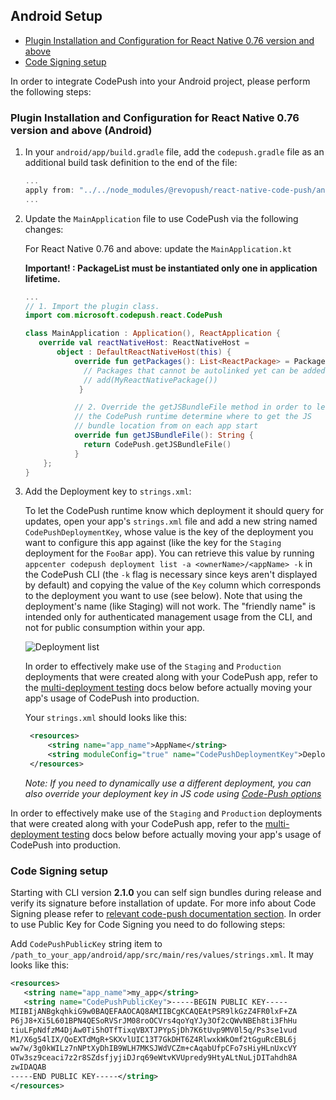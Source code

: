 ## Android Setup

* [Plugin Installation and Configuration for React Native 0.76 version and above](#plugin-installation-and-configuration-for-react-native-060-version-and-above-android)
* [Code Signing setup](#code-signing-setup)

In order to integrate CodePush into your Android project, please perform the following steps:

### Plugin Installation and Configuration for React Native 0.76 version and above (Android)


1. In your `android/app/build.gradle` file, add the `codepush.gradle` file as an additional build task definition to the end of the file:

    ```gradle
    ...
    apply from: "../../node_modules/@revopush/react-native-code-push/android/codepush.gradle"
    ...
    ```

2. Update the `MainApplication` file to use CodePush via the following changes:

   For React Native 0.76 and above: update the `MainApplication.kt`

   **Important! : PackageList must be instantiated only one in application lifetime.**

    ```kotlin
    ...
    // 1. Import the plugin class.
    import com.microsoft.codepush.react.CodePush

    class MainApplication : Application(), ReactApplication {
       override val reactNativeHost: ReactNativeHost =
           object : DefaultReactNativeHost(this) {
               override fun getPackages(): List<ReactPackage> = PackageList(this).packages.apply {
                 // Packages that cannot be autolinked yet can be added manually here, for example:
                 // add(MyReactNativePackage())
                }

               // 2. Override the getJSBundleFile method in order to let
               // the CodePush runtime determine where to get the JS
               // bundle location from on each app start
               override fun getJSBundleFile(): String {
                 return CodePush.getJSBundleFile() 
               }
        };
    }
    ```


3. Add the Deployment key to `strings.xml`:

   To let the CodePush runtime know which deployment it should query for updates, open your app's `strings.xml` file and add a new string named `CodePushDeploymentKey`, whose value is the key of the deployment you want to configure this app against (like the key for the `Staging` deployment for the `FooBar` app). You can retrieve this value by running `appcenter codepush deployment list -a <ownerName>/<appName> -k` in the CodePush CLI (the `-k` flag is necessary since keys aren't displayed by default) and copying the value of the `Key` column which corresponds to the deployment you want to use (see below). Note that using the deployment's name (like Staging) will not work. The "friendly name" is intended only for authenticated management usage from the CLI, and not for public consumption within your app.

   ![Deployment list](https://cloud.githubusercontent.com/assets/116461/11601733/13011d5e-9a8a-11e5-9ce2-b100498ffb34.png)

   In order to effectively make use of the `Staging` and `Production` deployments that were created along with your CodePush app, refer to the [multi-deployment testing](../README.md#multi-deployment-testing) docs below before actually moving your app's usage of CodePush into production.

   Your `strings.xml` should looks like this:

   ```xml
    <resources>
        <string name="app_name">AppName</string>
        <string moduleConfig="true" name="CodePushDeploymentKey">DeploymentKey</string>
    </resources>
    ```

   *Note: If you need to dynamically use a different deployment, you can also override your deployment key in JS code using [Code-Push options](./api-js.md#CodePushOptions)*


In order to effectively make use of the `Staging` and `Production` deployments that were created along with your CodePush app, refer to the [multi-deployment testing](../README.md#multi-deployment-testing) docs below before actually moving your app's usage of CodePush into production.



### Code Signing setup

Starting with CLI version **2.1.0** you can self sign bundles during release and verify its signature before installation of update. For more info about Code Signing please refer to [relevant code-push documentation section](https://github.com/microsoft/code-push/tree/v3.0.1/cli#code-signing). In order to use Public Key for Code Signing you need to do following steps:

Add `CodePushPublicKey` string item to `/path_to_your_app/android/app/src/main/res/values/strings.xml`. It may looks like this:

 ```xml
 <resources>
    <string name="app_name">my_app</string>
    <string name="CodePushPublicKey">-----BEGIN PUBLIC KEY-----
MIIBIjANBgkqhkiG9w0BAQEFAAOCAQ8AMIIBCgKCAQEAtPSR9lkGzZ4FR0lxF+ZA
P6jJ8+Xi5L601BPN4QESoRVSrJM08roOCVrs4qoYqYJy3Of2cQWvNBEh8ti3FhHu
tiuLFpNdfzM4DjAw0Ti5hOTfTixqVBXTJPYpSjDh7K6tUvp9MV0l5q/Ps3se1vud
M1/X6g54lIX/QoEXTdMgR+SKXvlUIC13T7GkDHT6Z4RlwxkWkOmf2tGguRcEBL6j
ww7w/3g0kWILz7nNPtXyDhIB9WLH7MKSJWdVCZm+cAqabUfpCFo7sHiyHLnUxcVY
OTw3sz9ceaci7z2r8SZdsfjyjiDJrq69eWtvKVUpredy9HtyALtNuLjDITahdh8A
zwIDAQAB
-----END PUBLIC KEY-----</string>
</resources>
 ```
